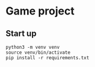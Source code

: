 # Game project
## Start up
```shell
python3 -m venv venv
source venv/bin/activate
pip install -r requirements.txt
```